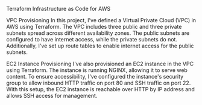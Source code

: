 Terraform Infrastructure as Code for AWS

VPC Provisioning
In this project, I've defined a Virtual Private Cloud (VPC) in AWS using Terraform. The VPC includes three public and three private subnets spread across different availability zones. 
The public subnets are configured to have internet access, while the private subnets do not. Additionally, I've set up route tables to enable internet access for the public subnets.

EC2 Instance Provisioning
I've also provisioned an EC2 instance in the VPC using Terraform. The instance is running NGINX, allowing it to serve web content. 
To ensure accessibility, I've configured the instance's security group to allow inbound HTTP traffic on port 80 and SSH traffic on port 22. 
With this setup, the EC2 instance is reachable over HTTP by IP address and allows SSH access for management.
